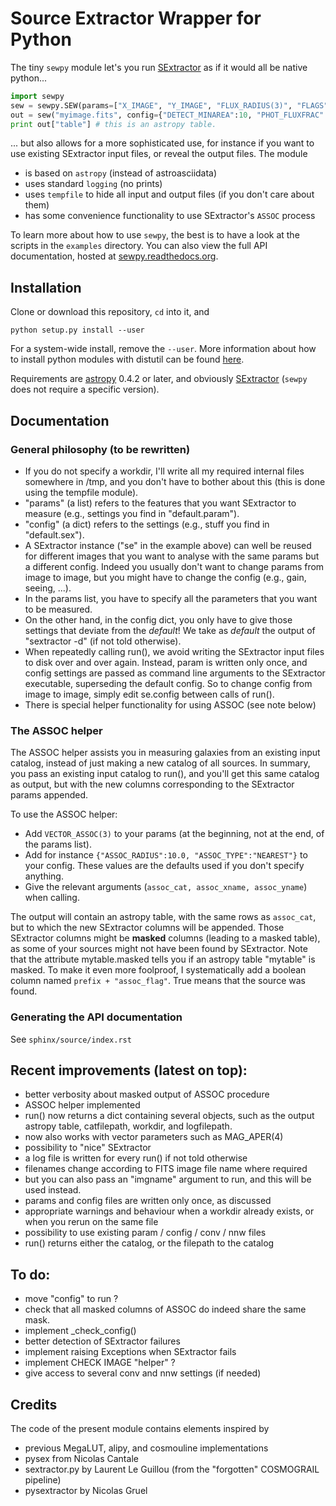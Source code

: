 # Source Extractor Wrapper for Python

The tiny `sewpy` module let's you run [SExtractor](http://www.astromatic.net/software/sextractor) as if it would all be native python... 

```python 
import sewpy
sew = sewpy.SEW(params=["X_IMAGE", "Y_IMAGE", "FLUX_RADIUS(3)", "FLAGS"])
out = sew("myimage.fits", config={"DETECT_MINAREA":10, "PHOT_FLUXFRAC":"0.3, 0.5, 0.8"})
print out["table"] # this is an astropy table.
```

... but also allows for a more sophisticated use, for instance if you want to use existing SExtractor input files,
or reveal the output files. The module

- is based on `astropy` (instead of astroasciidata)
- uses standard `logging` (no prints)
- uses `tempfile` to hide all input and output files (if you don't care about them)
- has some convenience functionality to use SExtractor's `ASSOC` process

To learn more about how to use ``sewpy``, the best is to have a look at the scripts in the ``examples`` directory. You can also view the full API documentation, hosted at [sewpy.readthedocs.org](http://sewpy.readthedocs.org).


## Installation

Clone or download this repository, `cd` into it, and 

```
python setup.py install --user
```

For a system-wide install, remove the `--user`. More information about how to install python modules with distutil can be found [here](https://docs.python.org/2/install/index.html#install-index).

Requirements are [astropy](http://www.astropy.org/) 0.4.2 or later, and obviously [SExtractor](http://www.astromatic.net/software/sextractor) (`sewpy` does not require a specific version).

## Documentation

### General philosophy (to be rewritten)

- If you do not specify a workdir, I'll write all my required internal files somewhere in /tmp,
  and you don't have to bother about this (this is done using the tempfile module).
- "params" (a list) refers to the features that you want SExtractor to measure
  (e.g., settings you find in "default.param").
- "config" (a dict) refers to the settings (e.g., stuff you find in "default.sex").
- A SExtractor instance ("se" in the example above) can well be reused for different images
  that you want to analyse with the same params but a different config.
  Indeed you usually don't want to change params from image to image, but you might have to change
  the config (e.g., gain, seeing, ...).
- In the params list, you have to specify all the parameters that you want to be measured.
- On the other hand, in the config dict, you only have to give those settings that deviate from
  the *default*! We take as *default* the output of "sextractor -d" (if not told otherwise).
- When repeatedly calling run(), we avoid writing the SExtractor input files to disk over and over again.
  Instead, param is written only once, and config settings are passed as command line arguments to
  the SExtractor executable, superseding the default config.
  So to change config from image to image, simply edit se.config between calls of run().
- There is special helper functionality for using ASSOC (see note below)


### The ASSOC helper

The ASSOC helper assists you in measuring galaxies from an existing input catalog,
instead of just making a new catalog of all sources. In summary, you pass an existing input
catalog to run(), and you'll get this same catalog as output, but with the new columns
corresponding to the SExtractor params appended.

To use the ASSOC helper:
- Add `VECTOR_ASSOC(3)` to your params (at the beginning, not at the end, of the params list).
- Add for instance `{"ASSOC_RADIUS":10.0, "ASSOC_TYPE":"NEAREST"}` to your config.
  These values are the defaults used if you don't specify anything.
- Give the relevant arguments (`assoc_cat, assoc_xname, assoc_yname`) when calling.
		   
The output will contain an astropy table, with the same rows as `assoc_cat`, but 
to which the new SExtractor columns will be appended.
Those SExtractor columns might be **masked** columns (leading to a masked table),
as some of your sources might not have been found by SExtractor.
Note that the attribute mytable.masked tells you if an astropy table "mytable" is masked.
To make it even more foolproof, I systematically add a boolean column named
`prefix + "assoc_flag"`. True means that the source was found.

### Generating the API documentation

See `sphinx/source/index.rst`

		
## Recent improvements (latest on top):

- better verbosity about masked output of ASSOC procedure
- ASSOC helper implemented
- run() now returns a dict containing several objects, such as the output astropy table, catfilepath, workdir, and logfilepath.
- now also works with vector parameters such as MAG_APER(4)
- possibility to "nice" SExtractor
- a log file is written for every run() if not told otherwise
- filenames change according to FITS image file name where required
- but you can also pass an "imgname" argument to run, and this will be used instead.
- params and config files are written only once, as discussed
- appropriate warnings and behaviour when a workdir already exists, or when you rerun on the same file
- possibility to use existing param / config / conv / nnw files
- run() returns either the catalog, or the filepath to the catalog


## To do:

- move "config" to run ?
- check that all masked columns of ASSOC do indeed share the same mask.
- implement _check_config()
- better detection of SExtractor failures
- implement raising Exceptions when SExtractor fails
- implement CHECK IMAGE "helper" ?
- give access to several conv and nnw settings (if needed)


## Credits

The code of the present module contains elements inspired by
- previous MegaLUT, alipy, and cosmouline implementations
- pysex from Nicolas Cantale
- sextractor.py by Laurent Le Guillou (from the "forgotten" COSMOGRAIL pipeline)
- pysextractor by Nicolas Gruel


